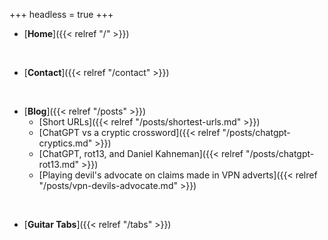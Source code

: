 +++
headless = true
+++

- [**Home**]({{< relref "/" >}})

<br>

- [**Contact**]({{< relref "/contact" >}})

<br>

- [**Blog**]({{< relref "/posts" >}})
  - [Short URLs]({{< relref "/posts/shortest-urls.md" >}})
  - [ChatGPT vs a cryptic crossword]({{< relref "/posts/chatgpt-cryptics.md" >}})
  - [ChatGPT, rot13, and Daniel Kahneman]({{< relref "/posts/chatgpt-rot13.md" >}})
  - [Playing devil's advocate on claims made in VPN adverts]({{< relref "/posts/vpn-devils-advocate.md" >}})

<br>

- [**Guitar Tabs**]({{< relref "/tabs" >}})

